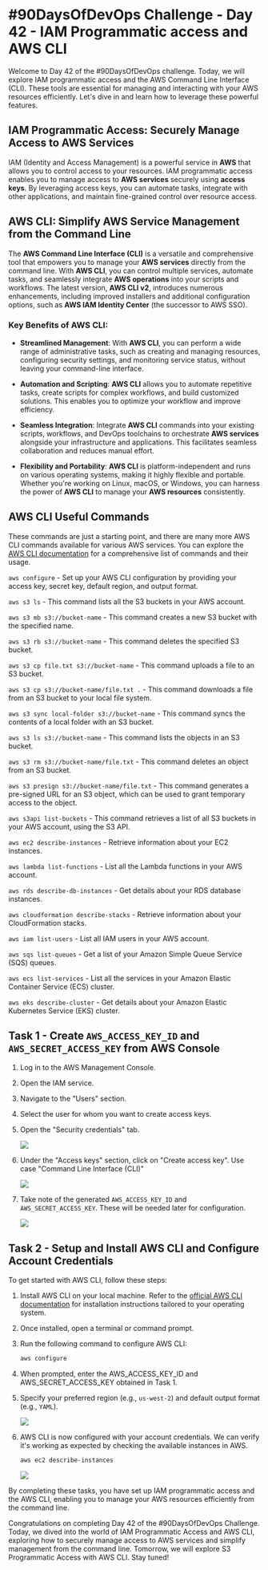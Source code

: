 # #90DaysOfDevOps Challenge - Day 42 - IAM Programmatic access and AWS CLI

Welcome to Day 42 of the #90DaysOfDevOps challenge. Today, we will explore IAM programmatic access and the AWS Command Line Interface (CLI). These tools are essential for managing and interacting with your AWS resources efficiently. Let's dive in and learn how to leverage these powerful features.

## IAM Programmatic Access: Securely Manage Access to AWS Services

IAM (Identity and Access Management) is a powerful service in **AWS** that allows you to control access to your resources. IAM programmatic access enables you to manage access to **AWS services** securely using **access keys**. By leveraging access keys, you can automate tasks, integrate with other applications, and maintain fine-grained control over resource access.

## **AWS CLI**: Simplify AWS Service Management from the Command Line

The **AWS Command Line Interface (CLI)** is a versatile and comprehensive tool that empowers you to manage your **AWS services** directly from the command line. With **AWS CLI**, you can control multiple services, automate tasks, and seamlessly integrate **AWS operations** into your scripts and workflows. The latest version, **AWS CLI v2**, introduces numerous enhancements, including improved installers and additional configuration options, such as **AWS IAM Identity Center** (the successor to AWS SSO).

### Key Benefits of **AWS CLI**:

* **Streamlined Management**: With **AWS CLI**, you can perform a wide range of administrative tasks, such as creating and managing resources, configuring security settings, and monitoring service status, without leaving your command-line interface.
    
* **Automation and Scripting**: **AWS CLI** allows you to automate repetitive tasks, create scripts for complex workflows, and build customized solutions. This enables you to optimize your workflow and improve efficiency.
    
* **Seamless Integration**: Integrate **AWS CLI** commands into your existing scripts, workflows, and DevOps toolchains to orchestrate **AWS services** alongside your infrastructure and applications. This facilitates seamless collaboration and reduces manual effort.
    
* **Flexibility and Portability**: **AWS CLI** is platform-independent and runs on various operating systems, making it highly flexible and portable. Whether you're working on Linux, macOS, or Windows, you can harness the power of **AWS CLI** to manage your **AWS resources** consistently.
    

## AWS CLI Useful Commands

These commands are just a starting point, and there are many more AWS CLI commands available for various AWS services. You can explore the [AWS CLI documentation](https://docs.aws.amazon.com/cli/index.html) for a comprehensive list of commands and their usage.

`aws configure` - Set up your AWS CLI configuration by providing your access key, secret key, default region, and output format.

`aws s3 ls` - This command lists all the S3 buckets in your AWS account.

`aws s3 mb s3://bucket-name` - This command creates a new S3 bucket with the specified name.

`aws s3 rb s3://bucket-name` - This command deletes the specified S3 bucket.

`aws s3 cp file.txt s3://bucket-name` - This command uploads a file to an S3 bucket.

`aws s3 cp s3://bucket-name/file.txt .` - This command downloads a file from an S3 bucket to your local file system.

`aws s3 sync local-folder s3://bucket-name` - This command syncs the contents of a local folder with an S3 bucket.

`aws s3 ls s3://bucket-name` - This command lists the objects in an S3 bucket.

`aws s3 rm s3://bucket-name/file.txt` - This command deletes an object from an S3 bucket.

`aws s3 presign s3://bucket-name/file.txt` - This command generates a pre-signed URL for an S3 object, which can be used to grant temporary access to the object.

`aws s3api list-buckets` - This command retrieves a list of all S3 buckets in your AWS account, using the S3 API.

`aws ec2 describe-instances` - Retrieve information about your EC2 instances.

`aws lambda list-functions` - List all the Lambda functions in your AWS account.

`aws rds describe-db-instances` - Get details about your RDS database instances.

`aws cloudformation describe-stacks` - Retrieve information about your CloudFormation stacks.

`aws iam list-users` \- List all IAM users in your AWS account.

`aws sqs list-queues` - Get a list of your Amazon Simple Queue Service (SQS) queues.

`aws ecs list-services` - List all the services in your Amazon Elastic Container Service (ECS) cluster.

`aws eks describe-cluster` \- Get details about your Amazon Elastic Kubernetes Service (EKS) cluster.

## Task 1 - Create `AWS_ACCESS_KEY_ID` and `AWS_SECRET_ACCESS_KEY` from AWS Console

1. Log in to the AWS Management Console.
    
2. Open the IAM service.
    
3. Navigate to the "Users" section.
    
4. Select the user for whom you want to create access keys.
    
5. Open the "Security credentials" tab.
    
    ![](https://cdn.hashnode.com/res/hashnode/image/upload/v1688237752683/1eaf57bb-c6fe-413e-a442-572de5c75aa0.jpeg)
    
6. Under the "Access keys" section, click on "Create access key". Use case "Command Line Interface (CLI)"
    
    ![](https://cdn.hashnode.com/res/hashnode/image/upload/v1688237913268/4825c59f-3cb3-4311-8374-f4f711b3f2f6.jpeg)
    
7. Take note of the generated `AWS_ACCESS_KEY_ID` and `AWS_SECRET_ACCESS_KEY`. These will be needed later for configuration.
    
    ![](https://cdn.hashnode.com/res/hashnode/image/upload/v1688237960524/3a2d815a-1f1d-4307-ae3b-5e868f1477cd.jpeg)
    

## Task 2 - Setup and Install AWS CLI and Configure Account Credentials

To get started with AWS CLI, follow these steps:

1. Install AWS CLI on your local machine. Refer to the [official AWS CLI documentation](https://docs.aws.amazon.com/cli/latest/userguide/getting-started-install.html) for installation instructions tailored to your operating system.
    
2. Once installed, open a terminal or command prompt.
    
3. Run the following command to configure AWS CLI:
    
    ```bash
    aws configure
    ```
    
4. When prompted, enter the AWS\_ACCESS\_KEY\_ID and AWS\_SECRET\_ACCESS\_KEY obtained in Task 1.
    
5. Specify your preferred region (e.g., `us-west-2`) and default output format (e.g., `YAML`).
    
    ![](https://cdn.hashnode.com/res/hashnode/image/upload/v1688238292630/bd090efe-183d-4707-b713-5ef2bbf7e198.jpeg)
    
6. AWS CLI is now configured with your account credentials. We can verify it's working as expected by checking the available instances in AWS.
    
    ```bash
    aws ec2 describe-instances
    ```
    
    ![](https://cdn.hashnode.com/res/hashnode/image/upload/v1688238892508/d876d8ab-3175-40f6-8a14-e956a9291a65.jpeg)
    

By completing these tasks, you have set up IAM programmatic access and the AWS CLI, enabling you to manage your AWS resources efficiently from the command line.

Congratulations on completing Day 42 of the #90DaysOfDevOps Challenge. Today, we dived into the world of IAM Programmatic Access and AWS CLI, exploring how to securely manage access to AWS services and simplify management from the command line. Tomorrow, we will explore S3 Programmatic Access with AWS CLI. Stay tuned!